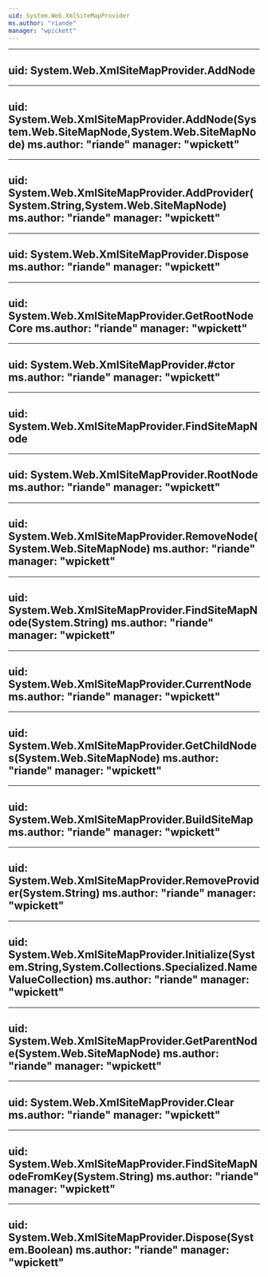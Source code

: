 ```yaml
---
uid: System.Web.XmlSiteMapProvider
ms.author: "riande"
manager: "wpickett"
---
```


---
uid: System.Web.XmlSiteMapProvider.AddNode
---

---
uid: System.Web.XmlSiteMapProvider.AddNode(System.Web.SiteMapNode,System.Web.SiteMapNode)
ms.author: "riande"
manager: "wpickett"
---

---
uid: System.Web.XmlSiteMapProvider.AddProvider(System.String,System.Web.SiteMapNode)
ms.author: "riande"
manager: "wpickett"
---

---
uid: System.Web.XmlSiteMapProvider.Dispose
ms.author: "riande"
manager: "wpickett"
---

---
uid: System.Web.XmlSiteMapProvider.GetRootNodeCore
ms.author: "riande"
manager: "wpickett"
---

---
uid: System.Web.XmlSiteMapProvider.#ctor
ms.author: "riande"
manager: "wpickett"
---

---
uid: System.Web.XmlSiteMapProvider.FindSiteMapNode
---

---
uid: System.Web.XmlSiteMapProvider.RootNode
ms.author: "riande"
manager: "wpickett"
---

---
uid: System.Web.XmlSiteMapProvider.RemoveNode(System.Web.SiteMapNode)
ms.author: "riande"
manager: "wpickett"
---

---
uid: System.Web.XmlSiteMapProvider.FindSiteMapNode(System.String)
ms.author: "riande"
manager: "wpickett"
---

---
uid: System.Web.XmlSiteMapProvider.CurrentNode
ms.author: "riande"
manager: "wpickett"
---

---
uid: System.Web.XmlSiteMapProvider.GetChildNodes(System.Web.SiteMapNode)
ms.author: "riande"
manager: "wpickett"
---

---
uid: System.Web.XmlSiteMapProvider.BuildSiteMap
ms.author: "riande"
manager: "wpickett"
---

---
uid: System.Web.XmlSiteMapProvider.RemoveProvider(System.String)
ms.author: "riande"
manager: "wpickett"
---

---
uid: System.Web.XmlSiteMapProvider.Initialize(System.String,System.Collections.Specialized.NameValueCollection)
ms.author: "riande"
manager: "wpickett"
---

---
uid: System.Web.XmlSiteMapProvider.GetParentNode(System.Web.SiteMapNode)
ms.author: "riande"
manager: "wpickett"
---

---
uid: System.Web.XmlSiteMapProvider.Clear
ms.author: "riande"
manager: "wpickett"
---

---
uid: System.Web.XmlSiteMapProvider.FindSiteMapNodeFromKey(System.String)
ms.author: "riande"
manager: "wpickett"
---

---
uid: System.Web.XmlSiteMapProvider.Dispose(System.Boolean)
ms.author: "riande"
manager: "wpickett"
---

